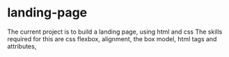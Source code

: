 # landing-page
The current project is to build a landing page, using html and css
The skills required for this are css flexbox, alignment, the box model, html tags and attributes, 